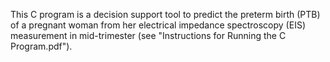 This C program is a decision support tool to predict the preterm birth (PTB) of a pregnant woman from her electrical impedance spectroscopy (EIS) measurement in mid-trimester (see "Instructions for Running the C Program.pdf"). 

